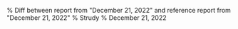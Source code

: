 % Diff between report from "December 21, 2022" and reference report from "December 21, 2022"
% Strudy
% December 21, 2022


